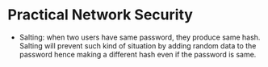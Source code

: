 # Practical Network Security

- Salting: when two users have same password, they produce same hash. Salting will prevent such kind of situation by adding random data to the password hence making a different hash even if the password is same. 
